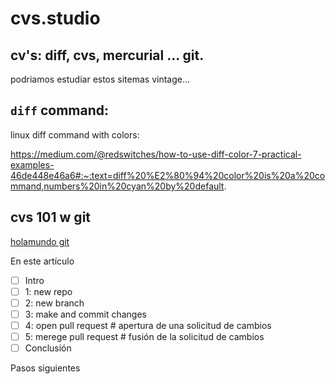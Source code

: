 # cvs.studio

## cv's: diff, cvs, mercurial ... git.

podriamos estudiar estos sitemas vintage... 

## `diff` command:

linux diff command with colors: 

https://medium.com/@redswitches/how-to-use-diff-color-7-practical-examples-46de448e46a6#:~:text=diff%20%E2%80%94%20color%20is%20a%20command,numbers%20in%20cyan%20by%20default.


## cvs 101 w git

[holamundo git](https://docs.github.com/es/get-started/start-your-journey/hello-world)

En este artículo

- [ ] Intro
- [ ] 1: new repo
- [ ] 2: new branch
- [ ] 3: make and commit changes
- [ ] 4: open pull request    # apertura de una solicitud de cambios
- [ ] 5: merege pull request  # fusión de la solicitud de cambios
- [ ] Conclusión

Pasos siguientes
